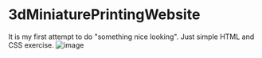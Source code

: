 # 3dMiniaturePrintingWebsite
It is my first attempt to do "something nice looking". Just simple HTML and CSS exercise.
![image](https://user-images.githubusercontent.com/84286254/214933718-f8608edf-da9a-4b0f-a1c6-3ccfd6861a99.png)
